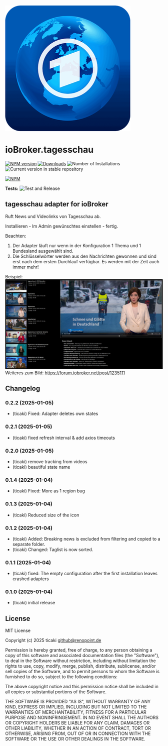 ![Logo](admin/tagesschau.png)
# ioBroker.tagesschau

[![NPM version](https://img.shields.io/npm/v/iobroker.tagesschau.svg)](https://www.npmjs.com/package/iobroker.tagesschau)
[![Downloads](https://img.shields.io/npm/dm/iobroker.tagesschau.svg)](https://www.npmjs.com/package/iobroker.tagesschau)
![Number of Installations](https://iobroker.live/badges/tagesschau-installed.svg)
![Current version in stable repository](https://iobroker.live/badges/tagesschau-stable.svg)

[![NPM](https://nodei.co/npm/iobroker.tagesschau.png?downloads=true)](https://nodei.co/npm/iobroker.tagesschau/)

**Tests:** ![Test and Release](https://github.com/ticaki/ioBroker.tagesschau/workflows/Test%20and%20Release/badge.svg)

## tagesschau adapter for ioBroker

Ruft News und Videolinks von Tagesschau ab.

Installieren - Im Admin gewünschtes einstellen - fertig.

Beachten: 
1. Der Adapter läuft nur wenn in der Konfiguration 1 Thema und 1 Bundesland ausgewählt sind.
2. Die Schlüsselwörter werden aus den Nachrichten gewonnen und sind erst nach dem ersten Durchlauf verfügbar. Es werden mit der Zeit auch immer mehr!

Beispiel: 
![Videoansicht](img/BeispielVideoansicht1.png)
Weiteres zum Bild: https://forum.iobroker.net/post/1235111

## Changelog
<!--
	Placeholder for the next version (at the beginning of the line):
	### **WORK IN PROGRESS**
-->
### 0.2.2 (2025-01-05)
* (ticaki) Fixed: Adapter deletes own states

### 0.2.1 (2025-01-05)
* (ticaki) fixed refresh interval & add axios timeouts

### 0.2.0 (2025-01-05)
* (ticaki) remove tracking from videos
* (ticaki) beautiful state name

### 0.1.4 (2025-01-04)
* (ticaki) Fixed: More as 1 region bug

### 0.1.3 (2025-01-04)
* (ticaki) Reduced size of the icon

### 0.1.2 (2025-01-04)
* (ticaki) Added: Breaking news is excluded from filtering and copied to a separate folder. 
* (ticaki) Changed: Taglist is now sorted.

### 0.1.1 (2025-01-04)
* (ticaki) fixed: The empty configuration after the first installation leaves crashed adapters

### 0.1.0 (2025-01-04)
* (ticaki) initial release

## License
MIT License

Copyright (c) 2025 ticaki <github@renopoint.de>

Permission is hereby granted, free of charge, to any person obtaining a copy
of this software and associated documentation files (the "Software"), to deal
in the Software without restriction, including without limitation the rights
to use, copy, modify, merge, publish, distribute, sublicense, and/or sell
copies of the Software, and to permit persons to whom the Software is
furnished to do so, subject to the following conditions:

The above copyright notice and this permission notice shall be included in all
copies or substantial portions of the Software.

THE SOFTWARE IS PROVIDED "AS IS", WITHOUT WARRANTY OF ANY KIND, EXPRESS OR
IMPLIED, INCLUDING BUT NOT LIMITED TO THE WARRANTIES OF MERCHANTABILITY,
FITNESS FOR A PARTICULAR PURPOSE AND NONINFRINGEMENT. IN NO EVENT SHALL THE
AUTHORS OR COPYRIGHT HOLDERS BE LIABLE FOR ANY CLAIM, DAMAGES OR OTHER
LIABILITY, WHETHER IN AN ACTION OF CONTRACT, TORT OR OTHERWISE, ARISING FROM,
OUT OF OR IN CONNECTION WITH THE SOFTWARE OR THE USE OR OTHER DEALINGS IN THE
SOFTWARE.